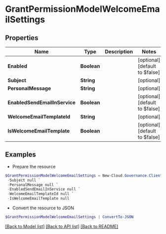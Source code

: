 # GrantPermissionModelWelcomeEmailSettings
## Properties

Name | Type | Description | Notes
------------ | ------------- | ------------- | -------------
**Enabled** | **Boolean** |  | [optional] [default to $false]
**Subject** | **String** |  | [optional] 
**PersonalMessage** | **String** |  | [optional] 
**EnabledSendEmailInService** | **Boolean** |  | [optional] [default to $false]
**WelcomeEmailTemplateId** | **String** |  | [optional] 
**IsWelcomeEmailTemplate** | **Boolean** |  | [optional] [default to $false]

## Examples

- Prepare the resource
```powershell
$GrantPermissionModelWelcomeEmailSettings = New-Cloud.Governance.ClientGrantPermissionModelWelcomeEmailSettings  -Enabled null `
 -Subject null `
 -PersonalMessage null `
 -EnabledSendEmailInService null `
 -WelcomeEmailTemplateId null `
 -IsWelcomeEmailTemplate null
```

- Convert the resource to JSON
```powershell
$GrantPermissionModelWelcomeEmailSettings | ConvertTo-JSON
```

[[Back to Model list]](../README.md#documentation-for-models) [[Back to API list]](../README.md#documentation-for-api-endpoints) [[Back to README]](../README.md)


